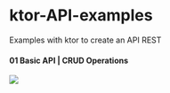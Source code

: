 # ktor-API-examples
Examples with ktor to create an API REST

#### 01 Basic API | CRUD Operations

![](https://github.com/vicboma1/ktor-API-examples/blob/master/00-assets/00-basic-api.png)
